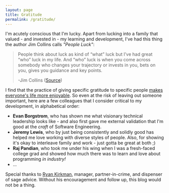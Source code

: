 ```yaml
---
layout: page
title: Gratitude
permalink: /gratitude/
---
```


I'm acutely conscious that I'm lucky. Apart from lucking into a family that valued - and invested in - my learning and development, I've had this thing the author Jim Collins calls _"People Luck"_:

> People think about luck as kind of “what” luck but I’ve had great “who” luck in my life. And “who” luck is when you come across somebody who changes your trajectory or invests in you, bets on you, gives you guidance and key points.
>
> -Jim Collins ([Source](https://fs.blog/knowledge-project/jim-collins/))

I find that the practice of giving specific gratitude to specific people [makes everyone's life more enjoyable](https://www.health.harvard.edu/healthbeat/giving-thanks-can-make-you-happier). So even at the risk of leaving out someone important, here are a few colleagues that I consider critical to my development, in alphabetical order:

* **Evan Borgstrom**, who has shown me what visionary technical leadership looks like - and also first gave me external validation that I'm good at the _craft_ of Software Engineering.
* **Jeremy Lewis**, who by just being consistently and solidly good has helped me love working with diverse styles of people. Also, for showing it's okay to interleave family and work - just gotta be great at both ;)
* **Raj Pandian**, who took me under his wing when I was a fresh-faced college grad and showed how much there was to learn and love about programming _in industry!_
* ...

Special thanks to [Ryan Kirkman](https://www.linkedin.com/in/ryanckirkman/), manager, partner-in-crime, and dispenser of sage advice. Without his encouragement and follow up, this blog would not be a thing.
